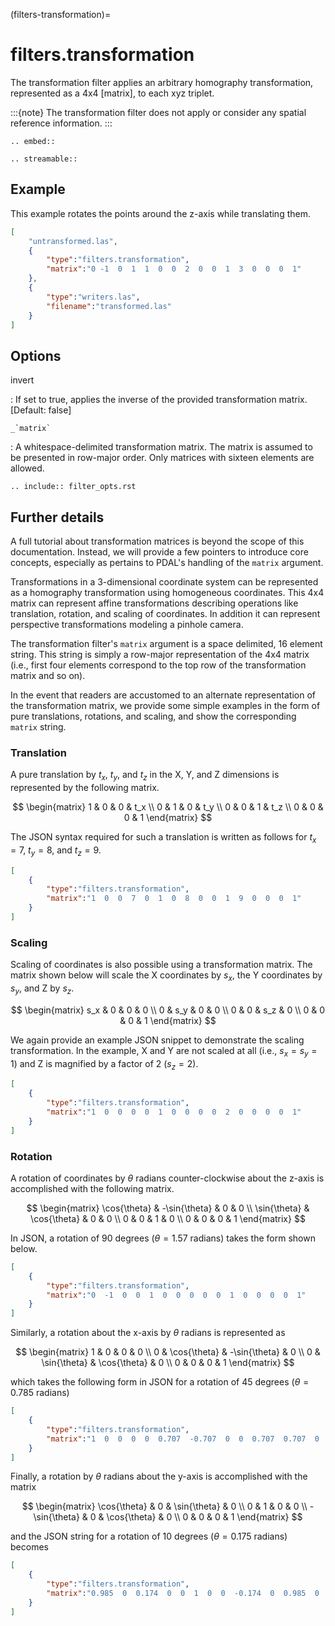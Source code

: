(filters-transformation)=

# filters.transformation

The transformation filter applies an arbitrary homography
transformation, represented as a 4x4 [matrix], to each xyz triplet.

:::{note}
The transformation filter does not apply or consider any spatial
reference information.
:::

```{eval-rst}
.. embed::
```

```{eval-rst}
.. streamable::
```

## Example

This example rotates the points around the z-axis while translating them.

```json
[
    "untransformed.las",
    {
        "type":"filters.transformation",
        "matrix":"0 -1  0  1  1  0  0  2  0  0  1  3  0  0  0  1"
    },
    {
        "type":"writers.las",
        "filename":"transformed.las"
    }
]
```

## Options

invert

: If set to true, applies the inverse of the provided transformation matrix.
  \[Default: false\]

`` _`matrix` ``

: A whitespace-delimited transformation matrix.
  The matrix is assumed to be presented in row-major order.
  Only matrices with sixteen elements are allowed.

```{eval-rst}
.. include:: filter_opts.rst
```

## Further details

A full tutorial about transformation matrices is beyond the scope of this
documentation. Instead, we will provide a few pointers to introduce core
concepts, especially as pertains to PDAL's handling of the `matrix` argument.

Transformations in a 3-dimensional coordinate system can be represented
as a homography transformation using homogeneous coordinates. This 4x4
matrix can represent affine transformations describing operations like
translation, rotation, and scaling of coordinates.  In addition it can
represent perspective transformations modeling a pinhole camera.

The transformation filter's `matrix` argument is a space delimited, 16
element string. This string is simply a row-major representation of the 4x4
matrix (i.e., first four elements correspond to the top row of the
transformation matrix and so on).

In the event that readers are accustomed to an alternate representation of the
transformation matrix, we provide some simple examples in the form of pure
translations, rotations, and scaling, and show the corresponding `matrix`
string.

### Translation

A pure translation by $t_x$, $t_y$, and $t_z$ in the X, Y,
and Z dimensions is represented by the following matrix.

$$
\begin{matrix}
    1 & 0 & 0 & t_x \\
    0 & 1 & 0 & t_y \\
    0 & 0 & 1 & t_z \\
    0 & 0 & 0 & 1
\end{matrix}
$$

The JSON syntax required for such a translation is written as follows for $t_x=7$, $t_y=8$, and $t_z=9$.

```json
[
    {
        "type":"filters.transformation",
        "matrix":"1  0  0  7  0  1  0  8  0  0  1  9  0  0  0  1"
    }
]
```

### Scaling

Scaling of coordinates is also possible using a transformation matrix. The
matrix shown below will scale the X coordinates by $s_x$, the Y
coordinates by $s_y$, and Z by $s_z$.

$$
\begin{matrix}
    s_x &   0 &   0 & 0 \\
      0 & s_y &   0 & 0 \\
      0 &   0 & s_z & 0 \\
      0 &   0 &   0 & 1
\end{matrix}
$$

We again provide an example JSON snippet to demonstrate the scaling
transformation. In the example, X and Y are not scaled at all (i.e.,
$s_x=s_y=1$) and Z is magnified by a factor of 2 ($s_z=2$).

```json
[
    {
        "type":"filters.transformation",
        "matrix":"1  0  0  0  0  1  0  0  0  0  2  0  0  0  0  1"
    }
]
```

### Rotation

A rotation of coordinates by $\theta$ radians counter-clockwise about
the z-axis is accomplished with the following matrix.

$$
\begin{matrix}
    \cos{\theta} & -\sin{\theta} & 0 & 0 \\
    \sin{\theta} &  \cos{\theta} & 0 & 0 \\
               0 &             0 & 1 & 0 \\
               0 &             0 & 0 & 1
\end{matrix}
$$

In JSON, a rotation of 90 degrees ($\theta=1.57$ radians) takes the form
shown below.

```json
[
    {
        "type":"filters.transformation",
        "matrix":"0  -1  0  0  1  0  0  0  0  0  1  0  0  0  0  1"
    }
]
```

Similarly, a rotation about the x-axis by $\theta$ radians is represented
as

$$
\begin{matrix}
    1 &            0 &             0 & 0 \\
    0 & \cos{\theta} & -\sin{\theta} & 0 \\
    0 & \sin{\theta} &  \cos{\theta} & 0 \\
    0 &            0 &             0 & 1
\end{matrix}
$$

which takes the following form in JSON for a rotation of 45 degrees ($\theta=0.785$ radians)

```json
[
    {
        "type":"filters.transformation",
        "matrix":"1  0  0  0  0  0.707  -0.707  0  0  0.707  0.707  0  0  0  0  1"
    }
]
```

Finally, a rotation by $\theta$ radians about the y-axis is accomplished
with the matrix

$$
\begin{matrix}
     \cos{\theta} & 0 & \sin{\theta} & 0 \\
                0 & 1 &            0 & 0 \\
    -\sin{\theta} & 0 & \cos{\theta} & 0 \\
                0 & 0 &            0 & 1
\end{matrix}
$$

and the JSON string for a rotation of 10 degrees ($\theta=0.175$ radians) becomes

```json
[
    {
        "type":"filters.transformation",
        "matrix":"0.985  0  0.174  0  0  1  0  0  -0.174  0  0.985  0  0  0  0  1"
    }
]
```
